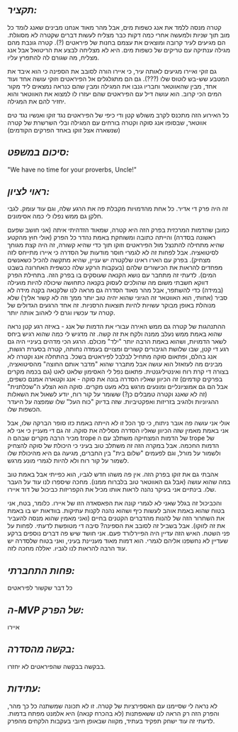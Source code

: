 ## *תקציר:*
קטרה מנסה ללמד את אנג כשפות מים, אבל מהר מאוד אנחנו מבינים שאנג לומד כל מוב תוך שניות ולמעשה אחרי כמה דקות כבר מצליח לעשות דברים שקטרה לא מסוגלת. הם מגיעים לעיר קרובה ומוצאים את עצמם בחנות של פיראטים (?). קטרה גונבת מהם מגילה ענתיקה עם טריקים של כשפות מים. היא לא מצליחה לבצע את הריטואל אבל אנג מצליח, מה שגורם לה להתפרץ עליו.

גם זוקי ואיירו מגיעים לאותה עיר, כי איירו הורה לסובב את הספינה כי הוא איבד את המטבע שש-בש לוטוס שלו (???). גם הם מתגלגלים אל הפיראטים וזוקי עושה אחד ועוד אחד, מבין שהאווטאר וחבריו גנבו את המגילה ומבין שהם כנראה נמצאים ליד מקור המים הכי קרוב. הוא עושה דיל עם הפיראטים שהם יעזרו לו למצוא את האווטאר והוא יחזיר להם את המגילה.

כל האירוע הזה מתכנס לקרב משולש קטן ודי כיפי של הפיראטים נגד זוקו ואנשיו נגד טים אווטאר, שבסופו אנג סוקה וקטרה בורחים עם המגילה ובלי השרשרת של קטרה (שנשארה אצל זוקו באחד הפרקים הקודמים)
## *סיכום במשפט:*
"We have no time for your proverbs, Uncle!" 

## *ראוי לציון:*
זה היה פרק די אדיר. כל אחת מהדמויות מקבלת פה את הרגע שלה, וגם עוד עומק. לגבי חלקן גם ממש נפלו לי כמה אסימונים.

כמובן שהדמות המרכזית בפרק הזה היא קטרה, שמאוד הזדהיתי איתה (אני חושב שפעם ראשונה בסדרה) והייתה כתובה ומשוחקת באמת נהדר כל הפרק (אולי חוץ מהקטע שהיא מתחילה להתנצל מול הפיראטים וזוקו תוך כדי שהיא קשורה, זה היה קצת מגוחך לסיטואציה. אבל לפחות זה לא לגמרי חוסר מודעות של הסדרה כי איירו מתייחס לזה מצחיק). בפרק עם הארו ראינו שלקטרה יש עניין, שהיא מתקשה להכיל כשאנשים מפחדים להראות את הכישורים שלהם (בעקבות הרקע שלה ככשפית האחרונה בשבט המים). לדעתי זה מתחבר עם נושא הקנאה שעוסקים בו בפרק הזה. בתחילת הפרק דווקא חשבתי משום מה שהולכים לעסוק בקנאה כתחושה שיכולה להיות מועילה (במידה) כדי להשתפר, אבל מהר מאוד הסדרה גם מראה לנו שלקנאה בקנה מידה לא סביר (אחותי, הוא האווטאר זה הגיוני שהוא יהיה טוב יותר ממך וזה לא קשור אליך) שלא מנוהלת באופן מבוקר עשויות להיות תוצאות הרסניות. זה אחד הרגעים הגדולים של קטרה עד עכשיו וגרם לי לאהוב אותה יותר.

ההתנהגות של קטרה גם ממש האירה עבורי את הדמות של אנג - באיזה רגע קטן נראה שהוא באמת ממש נעלב ממנה ולקח את זה קשה. זה מדגיש לי כמה שהוא רגיש ביחס לשאר הדמויות, ושהוא באמת הרבה יותר "ילד" מכולם.
הרגע הכי מדהים בעיניי היה גם רגע די קטן, שבו שלושת הגיבורים קשורים ומצויים בעמדה נחותה, קטרה בסערת רגשות, אנג בהלם, ופתאום סוקה מתחיל לבלבל לפיראטים בשכל. בהתחלה אנג וקטרה לא מבינים מה לעזאזל הוא עושה אבל מתברר שהוא "מדבר אותם החוצה" מהסיטואציה, בצורה די קרת רוח ואינטיליגנטית. פתאום נפל לי האסימון שלאט לאט (גם בכמה מקרים בפרקים קודמים) זה הכיוון שאליו הסדרה בונה את סוקה - אנג וקטארה אמנם כשפים, אבל הם גם אמוציונליים ומונעים מרגש בלא מעט מקרים. סוקה הוא הצלע ה"שכלתנית" (זה לא שאנג וקטרה טמבלים כן?) ששומר על קור רוח, יודע לשאול את השאלות ההגיוניות ולהגיב בזריזות ואפקטיביות. שזה בדיוק "כוח העל" שלו שמפצה על היעדר הכשפות שלו.

אולי אני עושה פה אובר ניתוח, כי סך הכל זו לא הייתה באמת כזו סופר הברקה שלו, אבל אני באמת מאמין שזה הכיוון שאליו הסדרה מסלילה את סוקה. זה גם די מעניין כי אני לא מכיר הרבה מקרים שבהם ה trope של הדמות המצחיקה משתלב עם ה trope של הדמות החכמה. אבל במקרה הזה זה משתלב טוב בעיני כי היכולת של סוקה להצחיק ולשמור על מורל, וגם לפעמים "שלום בית" בין החברים, מגיעה גם היא מהיכולת שלו לשמור על קור רוח ולא להיות לגמרי מונע מרגש.

אהבתי גם את זוקו בפרק הזה. אין פה משהו חדש לגביו, הוא כפייתי אבל באמת טוב במה שהוא עושה (אבל גם האווטאר טוב בלברוח ממנו). מחכה שיספרו לנו עוד על העבר שלו. בינתיים אני בעיקר נהנה לראות אותו מכיל את הקפריזות כביכול של דוד איירו.

והכביכול זה בגלל שאני לא לגמרי קונה את הפאסאדה הזו של איירו. כלומר, בטח, אני בטוח שהוא באמת אוהב לעשות כיף ושהוא נהנה לקנות עתיקות. בוודאות יש בו באמת את השחרור הזה של להנות מהדברים הקטנים בחיים (ואני מאמין שהוא מנסה להעביר את זה לזוקו). אבל בשביל זה לסובב את הספינה? סיבה די מטופשת לדעתי. לפחות על פני השטח. האיש הזה עדיין היה הפיירלורד פעם. אני חושד שיש פה דברים נוספים ברקע שעדיין לא נחשפנו אליהם לגמרי. הוא דמות מאוד מעניינת בעיני, ואני בטוח שלסדרה יש עוד הרבה להראות לנו לגביו. יאללה מחכה לזה.
## *פחות התחברתי:*
כל דבר שקשור לפיראטים
## *ה-MVP של הפרק:*
איירו
## *בקשה מהסדרה:*
בבקשה בבקשה שהפיראטים לא יחזרו.
## *עתידות:*
לא נראה לי שסיימנו עם האספירציות של קטרה. זו לא תכונה שמשתנה כל כך מהר, והפרק הזה רק הראה לנו ששאפתנות (לא בהכרח קנאה) היא אלמנט מפתח בדמות. לדעתי זה עוד ישחק תפקיד בעתיד, מקווה שבאופן חיובי בעקבות הלקחים מהפרק.